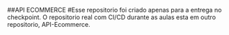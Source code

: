 ##API ECOMMERCE
#Esse repositorio foi criado apenas para a entrega no checkpoint. O repositorio real com CI/CD durante as aulas esta em outro repositorio, API-Ecommerce.
